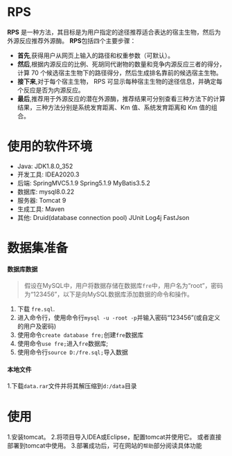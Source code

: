 # RPS

**RPS** 是一种方法，其目标是为用户指定的途径推荐适合表达的宿主生物，然后为外源反应推荐外源酶。
**RPS**包括四个主要步骤：

- **首先**,获得用户从网页上输入的路径和权重参数（可默认）。
- **然后**,根据内源反应的比例、死胡同代谢物的数量和竞争内源反应三者的得分，计算 70 个候选宿主生物下的路径得分，然后生成排名靠前的候选宿主生物。
- **接下来**,对于每个宿主生物， RPS 可显示每种宿主生物的途径信息，并确定每个反应是否为内源反应。
- **最后**,推荐用于外源反应的潜在外源酶，推荐结果可分别查看三种方法下的计算结果，三种方法分别是系统发育距离、Km 值、系统发育距离和 Km 值的组合。

# 使用的软件环境

- Java: JDK1.8.0_352
- 开发工具: IDEA2020.3
- 后端: SpringMVC5.1.9 Spring5.1.9 MyBatis3.5.2
- 数据库: mysql8.0.22
- 服务器: Tomcat 9
- 生成工具: Maven
- 其他: Druid(database connection pool)  JUnit  Log4j  FastJson

# 数据集准备

#### 数据库数据

> 假设在MySQL中，用户将数据存储在数据库`fre`中，用户名为“root”，密码为“123456”，以下是向MySQL数据库添加数据的命令和操作。

1. 下载 `fre.sql`.
2. 进入命令行，使用命令行`mysql -u -root -p`并输入密码“123456”(或自定义的用户及密码)
3. 使用命令`create database fre;`创建`fre`数据库
4. 使用命令`use fre;`进入`fre`数据库;
5. 使用命令行`source D:/fre.sql;`导入数据

#### 本地文件

1.下载`data.rar`文件并将其解压缩到`d:/data`目录

# 使用

1.安装tomcat。
2.将项目导入IDEA或Eclipse，配置tomcat并使用它。
或者直接部署到tomcat中使用。
3.部署成功后，可在网站的`帮助`部分阅读具体功能